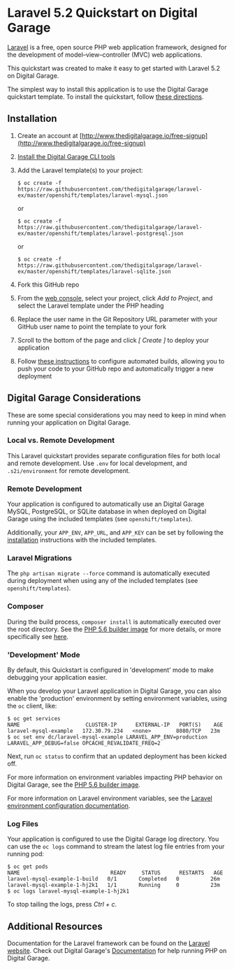 Laravel 5.2 Quickstart on Digital Garage
===================================
[Laravel](http://laravel.com/) is a free, open source PHP web application framework, designed for the development of model–view–controller (MVC) web applications.

This quickstart was created to make it easy to get started with Laravel 5.2 on Digital Garage.

The simplest way to install this application is to use the Digital Garage quickstart template. To install the quickstart, follow [these directions](#installation).

## Installation ##

1. Create an account at [http://www.thedigitalgarage.io/free-signup](http://www.thedigitalgarage.io/free-signup)

2. [Install the Digital Garage CLI tools](https://docs.thedigitalgarage.io/getting_started/beyond_the_basics.html#btb-installing-the-openshift-cli)

3. Add the Laravel template(s) to your project:

    ```
    $ oc create -f https://raw.githubusercontent.com/thedigitalgarage/laravel-ex/master/openshift/templates/laravel-mysql.json
    ```
    or

    ```
    $ oc create -f https://raw.githubusercontent.com/thedigitalgarage/laravel-ex/master/openshift/templates/laravel-postgresql.json
    ```
    or

    ```
    $ oc create -f https://raw.githubusercontent.com/thedigitalgarage/laravel-ex/master/openshift/templates/laravel-sqlite.json
    ```

4. Fork this GitHub repo

5. From the [web console](https://apps.thedigitalgarage.io:8443/console/), select your project, click *Add to Project*, and select the Laravel template under the PHP heading

6. Replace the user name in the Git Repository URL parameter with your GitHub user name to point the template to your fork

7. Scroll to the bottom of the page and click *[ Create ]* to deploy your application

8. Follow [these instructions](https://docs.thedigitalgarage.io/getting_started/basic_walkthrough.html#bw-configuring-automated-builds) to configure automated builds, allowing you to push your code to your GitHub repo and automatically trigger a new deployment

## Digital Garage Considerations ##
These are some special considerations you may need to keep in mind when running your application on Digital Garage.

### Local vs. Remote Development ###
This Laravel quickstart provides separate configuration files for both local and remote development. Use `.env` for local development, and `.s2i/environment` for remote development.

### Remote Development ###
Your application is configured to automatically use an Digital Garage MySQL, PostgreSQL, or SQLite database in when deployed on Digital Garage using the included templates (see `openshift/templates`).

Additionally, your `APP_ENV`, `APP_URL`, and `APP_KEY` can be set by following the [installation](#installation) instructions with the included templates.

### Laravel Migrations ###
The `php artisan migrate --force` command is automatically executed during deployment when using any of the included templates (see `openshift/templates`).

### Composer ###
During the build process, `composer install` is automatically executed over the root directory. See the [PHP 5.6 builder image](https://github.com/sclorg/s2i-php-container/tree/master/5.6) for more details, or more specifically see [here](https://github.com/sclorg/s2i-php-container/blob/master/5.6/s2i/bin/assemble#L9-L26).

### 'Development' Mode ###
By default, this Quickstart is configured in 'development' mode to make debugging your application easier.

When you develop your Laravel application in Digital Garage, you can also enable the 'production' environment by setting environment variables, using the `oc` client, like:

```
$ oc get services
NAME                     CLUSTER-IP      EXTERNAL-IP   PORT(S)    AGE
laravel-mysql-example   172.30.79.234   <none>        8080/TCP   23m
$ oc set env dc/laravel-mysql-example LARAVEL_APP_ENV=production LARAVEL_APP_DEBUG=false OPCACHE_REVALIDATE_FREQ=2
```

Next, run `oc status` to confirm that an updated deployment has been kicked off.

For more information on environment variables impacting PHP behavior on Digital Garage, see the [PHP 5.6 builder image](https://github.com/sclorg/s2i-php-container/tree/master/5.6#environment-variables).

For more information on Laravel environment variables, see the [Laravel environment configuration documentation](https://laravel.com/docs/5.2/configuration#environment-configuration).

### Log Files ###
Your application is configured to use the Digital Garage log directory. You can use the `oc logs` command to stream the latest log file entries from your running pod:

```
$ oc get pods
NAME                             READY     STATUS      RESTARTS   AGE
laravel-mysql-example-1-build   0/1       Completed   0          26m
laravel-mysql-example-1-hj2k1   1/1       Running     0          23m
$ oc logs laravel-mysql-example-1-hj2k1
```

To stop tailing the logs, press *Ctrl + c*.

## Additional Resources ##
Documentation for the Laravel framework can be found on the [Laravel website](http://laravel.com/docs). Check out Digital Garage's [Documentation](https://docs.thedigitalgarage.io/using_images/s2i_images/php.html) for help running PHP on Digital Garage.
